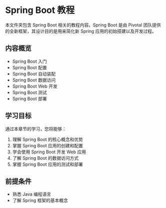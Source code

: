 # Spring Boot 教程

本文件夹包含 Spring Boot 相关的教程内容。Spring Boot 是由 Pivotal 团队提供的全新框架，其设计目的是用来简化新 Spring 应用的初始搭建以及开发过程。

## 内容概览
- Spring Boot 入门
- Spring Boot 配置
- Spring Boot 自动装配
- Spring Boot 数据访问
- Spring Boot Web 开发
- Spring Boot 测试
- Spring Boot 部署

## 学习目标
通过本章节的学习，您将能够：
1. 理解 Spring Boot 的核心概念和优势
2. 掌握 Spring Boot 应用的创建和配置
3. 学会使用 Spring Boot 开发 Web 应用
4. 了解 Spring Boot 的数据访问方式
5. 掌握 Spring Boot 应用的测试和部署

## 前提条件
- 熟悉 Java 编程语言
- 了解 Spring 框架的基本概念